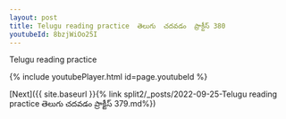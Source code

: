```yaml
---
layout: post
title: Telugu reading practice  తెలుగు  చదవడం  ప్రాక్టీస్ 380
youtubeId: 8bzjWiOo25I
---
```

 
 
Telugu reading practice
 
 
 
 
 


{% include youtubePlayer.html id=page.youtubeId %}
 
[Next]({{ site.baseurl }}{% link  split2/_posts/2022-09-25-Telugu reading practice  తెలుగు  చదవడం  ప్రాక్టీస్ 379.md%})
 
